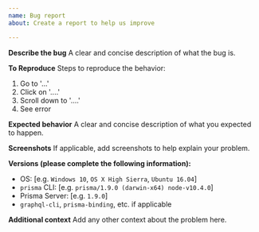 ```yaml
---
name: Bug report
about: Create a report to help us improve

---
```


**Describe the bug**
A clear and concise description of what the bug is.

**To Reproduce**
Steps to reproduce the behavior:
1. Go to '...'
2. Click on '....'
3. Scroll down to '....'
4. See error

**Expected behavior**
A clear and concise description of what you expected to happen.

**Screenshots**
If applicable, add screenshots to help explain your problem.

**Versions (please complete the following information):**
 - OS: [e.g. `Windows 10`, `OS X High Sierra`, `Ubuntu 16.04`] 
 - `prisma` CLI: [e.g. `prisma/1.9.0 (darwin-x64) node-v10.4.0`]
 - Prisma Server: [e.g. `1.9.0`]
 - `graphql-cli`, `prisma-binding`, etc. if applicable

**Additional context**
Add any other context about the problem here.
